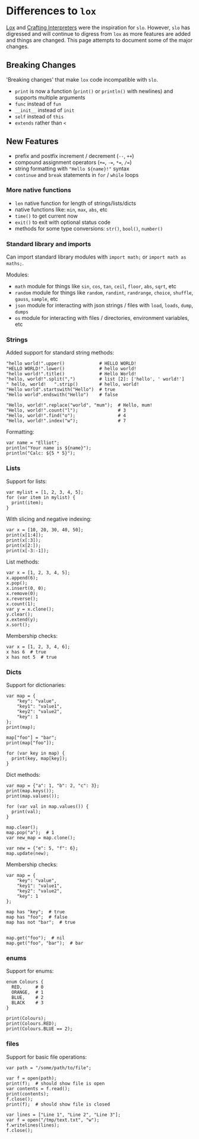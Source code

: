 # Differences to `lox`

[Lox](https://craftinginterpreters.com/the-lox-language.html)
and
[Crafting Interpreters](https://craftinginterpreters.com) were the inspiration for `slo`. However, `slo` has digressed and will continue to digress from `lox` as more features are added and things are changed. This page attempts to document some of the major changes.

## Breaking Changes

'Breaking changes' that make `lox` code incompatible with `slo`.

- `print` is now a function (`print()` or `println()` with newlines) and supports multiple arguments
- `func` instead of `fun`
- `__init__` instead of `init`
- `self` instead of `this`
- `extends` rather than `<`

## New Features

- prefix and postfix increment / decrement (`--`, `++`)
- compound assignment operators (`+=`, `-=`, `*=`, `/=`)
- string formatting with `"Hello ${name}!"` syntax
- `continue` and `break` statements in `for` / `while` loops

### More native functions

- `len` native function for length of strings/lists/dicts
- native functions like: `min`, `max`, `abs`, etc
- `time()` to get current now
- `exit()` to exit with optional status code
- methods for some type conversions: `str()`, `bool()`, `number()`

### Standard library and imports

Can import standard library modules with `import math;` or `import math as maths;`.

Modules:

- `math` module for things like `sin`, `cos`, `tan`, `ceil`, `floor`, `abs`, `sqrt`, etc
- `random` module for things like `random`, `randint`, `randrange`, `choice`, `shuffle`, `gauss`, `sample`, etc
- `json` module for interacting with json strings / files with `load`, `loads`, `dump`, `dumps`
- `os` module for interacting with files / directories, environment variables, etc

### Strings

Added support for standard string methods:

```slo
"hello world!".upper()             # HELLO WORLD!
"HELLO WORLD!".lower()             # hello world!
"hello world!".title()             # Hello World!
"hello, world!".split(",")         # list [2]: ['hello', ' world!']
" hello, world!   ".strip()        # hello, world!
"Hello world".startswith("Hello")  # true
"Hello world".endswith("Hello")    # false

"Hello, world!".replace("world", "mum");  # Hello, mum!
"Hello, world!".count("l");               # 3
"Hello, world!".find("o");                # 4
"Hello, world!".index("w");               # 7
```

Formatting:

```slo
var name = "Elliot";
println("Your name is ${name}");
println("Calc: ${5 * 5}");
```

### Lists

Support for lists:

```slo
var mylist = [1, 2, 3, 4, 5];
for (var item in mylist) {
  print(item);
}
```

With slicing and negative indexing:

```slo
var x = [10, 20, 30, 40, 50];
print(x[1:4]);
print(x[:3]);
print(x[2:]);
print(x[-3:-1]);
```

List methods:

```slo
var x = [1, 2, 3, 4, 5];
x.append(6);
x.pop();
x.insert(0, 0);
x.remove(0);
x.reverse();
x.count(1);
var y = x.clone();
y.clear();
x.extend(y);
x.sort();
```

Membership checks:

```slo
var x = [1, 2, 3, 4, 6];
x has 6  # true
x has not 5  # true
```

### Dicts

Support for dictionaries:

```slo
var map = {
    "key": "value",
    "key1": "value1",
    "key2": "value2",
    "key": 1
};
print(map);

map["foo"] = "bar";
print(map["foo"]);

for (var key in map) {
  print(key, map[key]);
}
```

Dict methods:

```slo
var map = {"a": 1, "b": 2, "c": 3};
print(map.keys());
print(map.values());

for (var val in map.values()) {
  print(val);
}

map.clear();
map.pop("a");  # 1
var new_map = map.clone();

var new = {"e": 5, "f": 6};
map.update(new);
```

Membership checks:

```slo
var map = {
    "key": "value",
    "key1": "value1",
    "key2": "value2",
    "key": 1
};

map has "key";  # true
map has "foo";  # false
map has not "bar";  # true


map.get("foo");  # nil
map.get("foo", "bar");  # bar
```

### enums

Support for enums:

```slo
enum Colours {
  RED,     # 0
  ORANGE,  # 1
  BLUE,    # 2
  BLACK    # 3
}

print(Colours);
print(Colours.RED);
print(Colours.BLUE == 2);
```

### files

Support for basic file operations:

```slo
var path = "/some/path/to/file";

var f = open(path);
print(f);  # should show file is open
var contents = f.read();
print(contents);
f.close();
print(f);  # should show file is closed

var lines = ["Line 1", "Line 2", "Line 3"];
var f = open("/tmp/text.txt", "w");
f.writelines(lines);
f.close();
```
